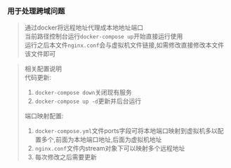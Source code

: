 ### 用于处理跨域问题
>通过docker将远程地址代理成本地地址端口  
> 当前路径控制台运行`docker-compose up`开始直接运行使用  
> 运行之后本文件`nginx.conf`会与虚拟机文件链接,如需修改直接修改本文件该文件即可

> 相关配置说明  
> 代码更新:  
> 1. `docker-compose down`关闭现有服务
> 2. `docker-compose up -d`更新并后台运行
> 
> 端口映射配置:  
> 1. `docker-compose.yml`文件ports字段可将本地端口映射到虚拟机多以配置多个,前面为本地端口地址,后面为虚拟机地址
> 2. `nginx.conf`文件内stream对象下可以映射多个远程地址
> 3. 每次修改之后需要更新
